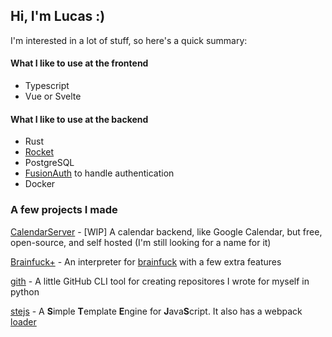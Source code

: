 ## Hi, I'm Lucas :)

I'm interested in a lot of stuff, so here's a quick summary:

#### What I like to use at the frontend
- Typescript
- Vue or Svelte

#### What I like to use at the backend
- Rust
- [Rocket](https://rocket.rs)
- PostgreSQL
- [FusionAuth](https://fusionauth.io) to handle authentication
- Docker

### A few projects I made

[CalendarServer](https://github.com/ItsaMeTuni/calendar-server) - [WIP] A calendar backend, like Google Calendar, but free, open-source, and self hosted (I'm still looking for a name for it)

[Brainfuck+](https://github.com/ItsaMeTuni/brainfuck-plus) - An interpreter for [brainfuck](https://en.wikipedia.org/wiki/Brainfuck) with a few extra features

[gith](https://github.com/ItsaMeTuni/github-helper) - A little GitHub CLI tool for creating repositores I wrote for myself in python

[stejs](https://github.com/ItsaMeTuni/stejs) - A **S**imple **T**emplate **E**ngine for **J**ava**S**cript. It also has a webpack [loader](https://github.com/ItsaMeTuni/stejs-loader)
